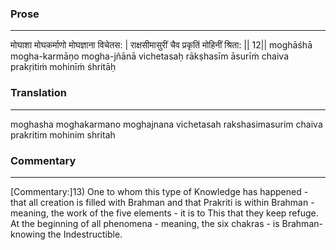 ### Prose 
 --- 
मोघाशा मोघकर्माणो मोघज्ञाना विचेतस: |
राक्षसीमासुरीं चैव प्रकृतिं मोहिनीं श्रिता: || 12||
moghāśhā mogha-karmāṇo mogha-jñānā vichetasaḥ
rākṣhasīm āsurīṁ chaiva prakṛitiṁ mohinīṁ śhritāḥ

### Translation 
 --- 
moghasha moghakarmano moghajnana vichetasah rakshasimasurim chaiva prakritim mohinim shritah

### Commentary 
 --- 
[Commentary:]13) One to whom this type of Knowledge has happened - that all creation is filled with Brahman and that Prakriti is within Brahman - meaning, the work of the five elements - it is to This that they keep refuge.  At the beginning of all phenomena - meaning, the six chakras - is Brahman- knowing the Indestructible.